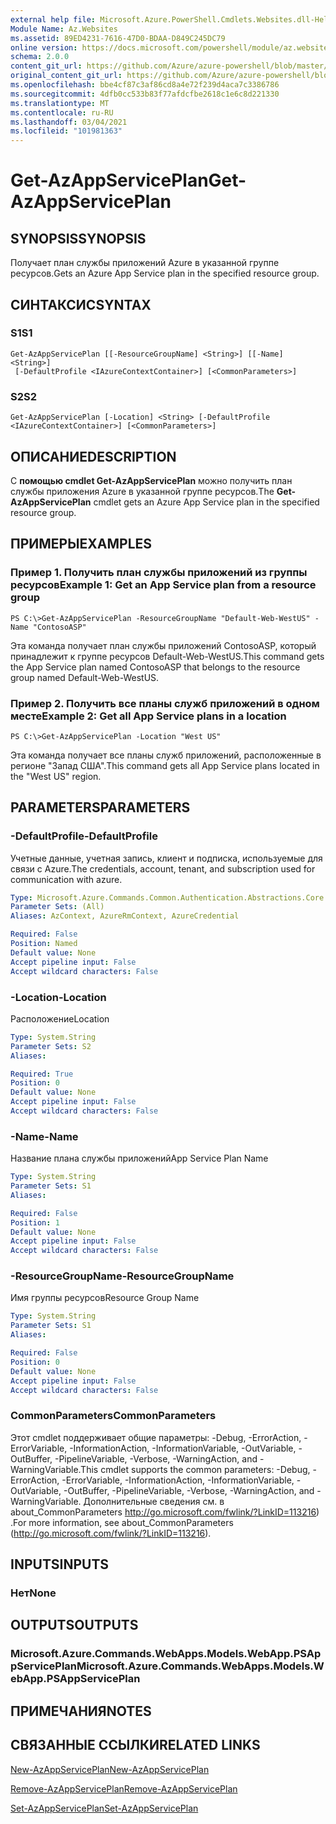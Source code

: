```yaml
---
external help file: Microsoft.Azure.PowerShell.Cmdlets.Websites.dll-Help.xml
Module Name: Az.Websites
ms.assetid: 89ED4231-7616-47D0-BDAA-D849C245DC79
online version: https://docs.microsoft.com/powershell/module/az.websites/get-azappserviceplan
schema: 2.0.0
content_git_url: https://github.com/Azure/azure-powershell/blob/master/src/Websites/Websites/help/Get-AzAppServicePlan.md
original_content_git_url: https://github.com/Azure/azure-powershell/blob/master/src/Websites/Websites/help/Get-AzAppServicePlan.md
ms.openlocfilehash: bbe4cf87c3af86cd8a4e72f239d4aca7c3386786
ms.sourcegitcommit: 4dfb0cc533b83f77afdcfbe2618c1e6c8d221330
ms.translationtype: MT
ms.contentlocale: ru-RU
ms.lasthandoff: 03/04/2021
ms.locfileid: "101981363"
---
```

# <span data-ttu-id="a66ae-101">Get-AzAppServicePlan</span><span class="sxs-lookup"><span data-stu-id="a66ae-101">Get-AzAppServicePlan</span></span>

## <span data-ttu-id="a66ae-102">SYNOPSIS</span><span class="sxs-lookup"><span data-stu-id="a66ae-102">SYNOPSIS</span></span>
<span data-ttu-id="a66ae-103">Получает план службы приложений Azure в указанной группе ресурсов.</span><span class="sxs-lookup"><span data-stu-id="a66ae-103">Gets an Azure App Service plan in the specified resource group.</span></span>

## <span data-ttu-id="a66ae-104">СИНТАКСИС</span><span class="sxs-lookup"><span data-stu-id="a66ae-104">SYNTAX</span></span>

### <span data-ttu-id="a66ae-105">S1</span><span class="sxs-lookup"><span data-stu-id="a66ae-105">S1</span></span>
```
Get-AzAppServicePlan [[-ResourceGroupName] <String>] [[-Name] <String>]
 [-DefaultProfile <IAzureContextContainer>] [<CommonParameters>]
```

### <span data-ttu-id="a66ae-106">S2</span><span class="sxs-lookup"><span data-stu-id="a66ae-106">S2</span></span>
```
Get-AzAppServicePlan [-Location] <String> [-DefaultProfile <IAzureContextContainer>] [<CommonParameters>]
```

## <span data-ttu-id="a66ae-107">ОПИСАНИЕ</span><span class="sxs-lookup"><span data-stu-id="a66ae-107">DESCRIPTION</span></span>
<span data-ttu-id="a66ae-108">С **помощью cmdlet Get-AzAppServicePlan** можно получить план службы приложения Azure в указанной группе ресурсов.</span><span class="sxs-lookup"><span data-stu-id="a66ae-108">The **Get-AzAppServicePlan** cmdlet gets an Azure App Service plan in the specified resource group.</span></span>

## <span data-ttu-id="a66ae-109">ПРИМЕРЫ</span><span class="sxs-lookup"><span data-stu-id="a66ae-109">EXAMPLES</span></span>

### <span data-ttu-id="a66ae-110">Пример 1. Получить план службы приложений из группы ресурсов</span><span class="sxs-lookup"><span data-stu-id="a66ae-110">Example 1: Get an App Service plan from a resource group</span></span>
```
PS C:\>Get-AzAppServicePlan -ResourceGroupName "Default-Web-WestUS" -Name "ContosoASP"
```

<span data-ttu-id="a66ae-111">Эта команда получает план службы приложений ContosoASP, который принадлежит к группе ресурсов Default-Web-WestUS.</span><span class="sxs-lookup"><span data-stu-id="a66ae-111">This command gets the App Service plan named ContosoASP that belongs to the resource group named Default-Web-WestUS.</span></span>

### <span data-ttu-id="a66ae-112">Пример 2. Получить все планы служб приложений в одном месте</span><span class="sxs-lookup"><span data-stu-id="a66ae-112">Example 2: Get all App Service plans in a location</span></span>
```
PS C:\>Get-AzAppServicePlan -Location "West US"
```

<span data-ttu-id="a66ae-113">Эта команда получает все планы служб приложений, расположенные в регионе "Запад США".</span><span class="sxs-lookup"><span data-stu-id="a66ae-113">This command gets all App Service plans located in the "West US" region.</span></span>

## <span data-ttu-id="a66ae-114">PARAMETERS</span><span class="sxs-lookup"><span data-stu-id="a66ae-114">PARAMETERS</span></span>

### <span data-ttu-id="a66ae-115">-DefaultProfile</span><span class="sxs-lookup"><span data-stu-id="a66ae-115">-DefaultProfile</span></span>
<span data-ttu-id="a66ae-116">Учетные данные, учетная запись, клиент и подписка, используемые для связи с Azure.</span><span class="sxs-lookup"><span data-stu-id="a66ae-116">The credentials, account, tenant, and subscription used for communication with azure.</span></span>

```yaml
Type: Microsoft.Azure.Commands.Common.Authentication.Abstractions.Core.IAzureContextContainer
Parameter Sets: (All)
Aliases: AzContext, AzureRmContext, AzureCredential

Required: False
Position: Named
Default value: None
Accept pipeline input: False
Accept wildcard characters: False
```

### <span data-ttu-id="a66ae-117">-Location</span><span class="sxs-lookup"><span data-stu-id="a66ae-117">-Location</span></span>
<span data-ttu-id="a66ae-118">Расположение</span><span class="sxs-lookup"><span data-stu-id="a66ae-118">Location</span></span> 

```yaml
Type: System.String
Parameter Sets: S2
Aliases:

Required: True
Position: 0
Default value: None
Accept pipeline input: False
Accept wildcard characters: False
```

### <span data-ttu-id="a66ae-119">-Name</span><span class="sxs-lookup"><span data-stu-id="a66ae-119">-Name</span></span>
<span data-ttu-id="a66ae-120">Название плана службы приложений</span><span class="sxs-lookup"><span data-stu-id="a66ae-120">App Service Plan Name</span></span>

```yaml
Type: System.String
Parameter Sets: S1
Aliases:

Required: False
Position: 1
Default value: None
Accept pipeline input: False
Accept wildcard characters: False
```

### <span data-ttu-id="a66ae-121">-ResourceGroupName</span><span class="sxs-lookup"><span data-stu-id="a66ae-121">-ResourceGroupName</span></span>
<span data-ttu-id="a66ae-122">Имя группы ресурсов</span><span class="sxs-lookup"><span data-stu-id="a66ae-122">Resource Group Name</span></span>

```yaml
Type: System.String
Parameter Sets: S1
Aliases:

Required: False
Position: 0
Default value: None
Accept pipeline input: False
Accept wildcard characters: False
```

### <span data-ttu-id="a66ae-123">CommonParameters</span><span class="sxs-lookup"><span data-stu-id="a66ae-123">CommonParameters</span></span>
<span data-ttu-id="a66ae-124">Этот cmdlet поддерживает общие параметры: -Debug, -ErrorAction, -ErrorVariable, -InformationAction, -InformationVariable, -OutVariable, -OutBuffer, -PipelineVariable, -Verbose, -WarningAction, and -WarningVariable.</span><span class="sxs-lookup"><span data-stu-id="a66ae-124">This cmdlet supports the common parameters: -Debug, -ErrorAction, -ErrorVariable, -InformationAction, -InformationVariable, -OutVariable, -OutBuffer, -PipelineVariable, -Verbose, -WarningAction, and -WarningVariable.</span></span> <span data-ttu-id="a66ae-125">Дополнительные сведения см. в about_CommonParameters http://go.microsoft.com/fwlink/?LinkID=113216) .</span><span class="sxs-lookup"><span data-stu-id="a66ae-125">For more information, see about_CommonParameters (http://go.microsoft.com/fwlink/?LinkID=113216).</span></span>

## <span data-ttu-id="a66ae-126">INPUTS</span><span class="sxs-lookup"><span data-stu-id="a66ae-126">INPUTS</span></span>

### <span data-ttu-id="a66ae-127">Нет</span><span class="sxs-lookup"><span data-stu-id="a66ae-127">None</span></span>

## <span data-ttu-id="a66ae-128">OUTPUTS</span><span class="sxs-lookup"><span data-stu-id="a66ae-128">OUTPUTS</span></span>

### <span data-ttu-id="a66ae-129">Microsoft.Azure.Commands.WebApps.Models.WebApp.PSAppServicePlan</span><span class="sxs-lookup"><span data-stu-id="a66ae-129">Microsoft.Azure.Commands.WebApps.Models.WebApp.PSAppServicePlan</span></span>

## <span data-ttu-id="a66ae-130">ПРИМЕЧАНИЯ</span><span class="sxs-lookup"><span data-stu-id="a66ae-130">NOTES</span></span>

## <span data-ttu-id="a66ae-131">СВЯЗАННЫЕ ССЫЛКИ</span><span class="sxs-lookup"><span data-stu-id="a66ae-131">RELATED LINKS</span></span>

[<span data-ttu-id="a66ae-132">New-AzAppServicePlan</span><span class="sxs-lookup"><span data-stu-id="a66ae-132">New-AzAppServicePlan</span></span>](./New-AzAppServicePlan.md)

[<span data-ttu-id="a66ae-133">Remove-AzAppServicePlan</span><span class="sxs-lookup"><span data-stu-id="a66ae-133">Remove-AzAppServicePlan</span></span>](./Remove-AzAppServicePlan.md)

[<span data-ttu-id="a66ae-134">Set-AzAppServicePlan</span><span class="sxs-lookup"><span data-stu-id="a66ae-134">Set-AzAppServicePlan</span></span>](./Set-AzAppServicePlan.md)


